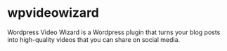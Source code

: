 # wpvideowizard
Wordpress Video Wizard is a Wordpress plugin that turns your blog posts into high-quality videos that you can share on social media.
